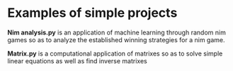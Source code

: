 
# Examples of simple projects

**Nim analysis.py** is an application of machine learning through random nim games so as to analyze the established winning strategies for a nim game. 

**Matrix.py** is a computational application of matrixes so as to solve simple linear equations as well as find inverse matrixes
